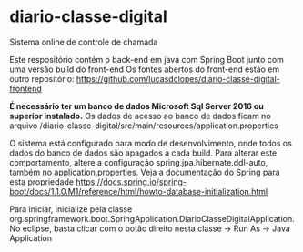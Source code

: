 # diario-classe-digital

Sistema online de controle de chamada

Este respositório contém o back-end em java com Spring Boot junto com uma versão build do front-end
Os fontes abertos do front-end estão em outro repositório: https://github.com/lucasdclopes/diario-classe-digital-frontend

<strong>É necessário ter um banco de dados Microsoft Sql Server 2016 ou superior instalado.</strong>
Os dados de acesso ao banco de dados ficam no arquivo /diario-classe-digital/src/main/resources/application.properties

O sistema está configurado para modo de desenvolvimento, onde todos os dados do banco de dados são apagados a cada build. Para alterar este comportamento, altere a configuração spring.jpa.hibernate.ddl-auto, também no application.properties. Veja a documentação do Spring para esta propriedade https://docs.spring.io/spring-boot/docs/1.1.0.M1/reference/html/howto-database-initialization.html

Para iniciar, inicialize pela classe org.springframework.boot.SpringApplication.DiarioClasseDigitalApplication. No eclipse, basta clicar com o botão direito nesta classe -> Run As -> Java Application
